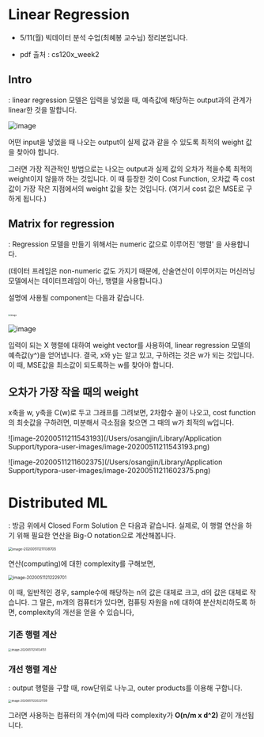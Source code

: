 # Linear Regression

- 5/11(월) 빅데이터 분석 수업(최혜봉 교수님) 정리본입니다.

- pdf 출처 : cs120x_week2



## Intro

 : linear regression 모델은 입력을 넣었을 때, 예측값에 해당하는 output과의 관계가 linear한 것을 말합니다.

![image](https://user-images.githubusercontent.com/42775225/81565904-0e922f80-93d5-11ea-9649-3f67479c011d.png)

어떤 input을 넣었을 때 나오는 output이 실제 값과 같을 수 있도록 최적의 weight 값을 찾아야 합니다.



그러면 가장 직관적인 방법으로는 나오는 output과 실제 값의 오차가 적을수록 최적의 weight이지 않을까 하는 것입니다. 이 때 등장한 것이 Cost Function, 오차값 즉 cost값이 가장 작은 지점에서의 weight 값을 찾는 것입니다. (여기서 cost 값은 MSE로 구하게 됩니다.)



## Matrix for regression

 : Regression 모델을 만들기 위해서는 numeric 값으로 이루어진 '행렬' 을 사용합니다.

(데이터 프레임은 non-numeric 값도 가지기 때문에, 산술연산이 이루어지는 머신러닝 모델에서는 데이터프레임이 아닌, 행렬을 사용합니다.)

 설명에 사용될 component는 다음과 같습니다.



​	<img src="https://user-images.githubusercontent.com/42775225/81565207-f53cb380-93d3-11ea-9c75-b73274e0dd8e.png" alt="image" style="zoom:30%;" />

 



![image](https://user-images.githubusercontent.com/42775225/81566376-c293ba80-93d5-11ea-87c6-e0b73addeffe.png)

 입력이 되는 X 행렬에 대하여  weight vector를 사용하여, linear regression 모델의 예측값(y^)을 얻어냅니다. 결국, x와 y는 알고 있고, 구하려는 것은 w가 되는 것입니다. 이 때, MSE값을 최소값이 되도록하는 w를 찾아야 합니다. 



## 오차가 가장 작을 때의 weight

x축을 w, y축을 C(w)로 두고 그래프를 그려보면, 2차함수 꼴이 나오고, cost function의 최솟값을 구하려면, 미분해서 극소점을 찾으면 그 때의 w가 최적의 w입니다. 



![image-20200511211543193](/Users/osangjin/Library/Application Support/typora-user-images/image-20200511211543193.png)

![image-20200511211602375](/Users/osangjin/Library/Application Support/typora-user-images/image-20200511211602375.png)





# Distributed ML

 : 방금 위에서 Closed Form Solution 은 다음과 같습니다. 실제로, 이 행렬 연산을 하기 위해 필요한 연산을 Big-O notation으로 계산해봅니다.



<img src="/Users/osangjin/Library/Application Support/typora-user-images/image-20200511211138705.png" alt="image-20200511211138705" style="zoom:50%;" />



 연산(computing)에 대한 complexity를 구해보면, 

<img src="/Users/osangjin/Library/Application Support/typora-user-images/image-20200511212229701.png" alt=" image-20200511212229701" style="zoom:60%;" />



이 때, 일반적인 경우, sample수에 해당하는 n의 값은 대체로 크고, d의 값은 대체로 작습니다. 그 말은, m개의 컴퓨터가 있다면, 컴퓨팅 자원을 n에 대하여 분산처리하도록 하면, complexity의 개선을 얻을 수 있습니다,





### 기존 행렬 계산



<img src="/Users/osangjin/Library/Application Support/typora-user-images/image-20200511214134151.png" alt="image-20200511214134151" style="zoom:40%;" />



### 개선 행렬 계산

  : output 행렬을 구할 때, row단위로 나누고, outer products를 이용해 구합니다.

<img src="/Users/osangjin/Library/Application Support/typora-user-images/image-20200511220221139.png" alt="image-20200511220221139" style="zoom:40%;" />



그러면 사용하는 컴퓨터의 개수(m)에 따라 complexity가 **O(n/m x d^2)** 같이 개선됩니다.